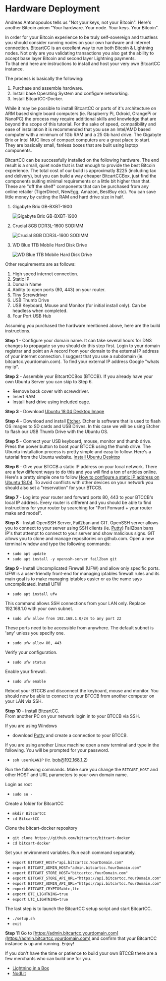 # Hardware Deployment

Andreas Antonopoulos tells us "Not your keys, not your Bitcoin". Here's another Bitcoin axiom "Your hardware. Your node. Your keys. Your Bitcoin".

In order for your Bitcoin experience to be truly self-sovereign and trustless you should consider running nodes on your own hardware and internet connection. BitcartCC is an excellent way to run both Bitcoin & Lightning nodes. Not only are you validating transactions you also get the ability to accept base layer Bitcoin and second layer Lightning payments.  
To that end here are instructions to install and host your very own BitcartCC instance.

The process is basically the following:

1. Purchase and assemble hardware. 
2. Install base Operating System and configure networking.
3. Install BitcartCC-Docker.

While it may be possible to install BitcartCC or parts of it's architecture on ARM based single board computers \(ie. Raspberry Pi, Odroid, OrangePi or NanoPC\) the process may require additional skills and knowledge that are beyond the scope of this tutorial. For the sake of speed, compatibility and ease of installation it is recommended that you use an Intel/AMD based computer with a minimum of 1Gb RAM and a 25 Gb hard drive. The Gigabyte Brix or Intel NUC lines of compact computers are a great place to start. They are basically small, fanless boxes that are built using laptop components.

BitcartCC can be successfully installed on the following hardware. The end result is a small, quiet node that is fast enough to provide the best Bitcoin experience. The total cost of our build is approximatly $225 \(including tax and delivery\), but you can build a way cheaper BitcartCCBox, just find the components suiting minimal requirements or a little bit higher than that. These are "off the shelf" components that can be purchased from any online retailer \(TigerDirect, NewEgg, Amazon, BestBuy etc\). You can save little money by cutting the RAM and hard drive size in half.

1. Gigabyte Brix GB-BXBT-1900

   ![Gigabyte Brix GB-BXBT-1900](https://i1.wp.com/lightninginabox.co/wp-content/uploads/2018/08/20150603180458_m.png?resize=300%2C254&ssl=1)

2. Crucial 8GB DDR3L-1600 SODIMM

   ![Crucial 8GB DDR3L-1600 SODIMM](https://i0.wp.com/lightninginabox.co/wp-content/uploads/2018/08/204-pinsodimmddr3.png?resize=300%2C133&ssl=1)

3. WD Blue 1TB Mobile Hard Disk Drive

   ![WD Blue 1TB Mobile Hard Disk Drive](https://i1.wp.com/lightninginabox.co/wp-content/uploads/2018/08/81qCyd2gDL._SL1500_.jpg?resize=300%2C300&ssl=1)

Other requirements are as follows:

1. High speed internet connection.
2. Static IP
3. Domain Name
4. Ability to open ports \(80, 443\) on your router.
5. Tiny Screwdriver
6. USB Thumb Drive
7. USB Keyboard, Mouse and Monitor \(for initial install only\). Can be headless when completed.
8. Four Port USB Hub  

Assuming you purchased the hardware mentioned above, here are the build instructions.

**Step 1** - Configure your domain name. It can take several hours for DNS changes to propagate so you should do this step first. Login to your domain registrar and point an A record from your domain to the external IP address of your internet connection. I suggest that you use a subdomain \(ie. bitcartcc.yourdomain.com\). To find your external IP address Google "whats my ip".

**Step 2** - Assemble your BitcartCCBox \(BTCCB\). If you already have your own Ubuntu Server you can skip to Step 6.

* Remove back cover with screwdriver.
* Insert RAM
* Install hard drive using included cage. 

**Step 3** - Download [Ubuntu 18.04 Desktop Image](http://releases.ubuntu.com/18.04/ubuntu-18.04.1-desktop-amd64.iso)

**Step 4** - Download and install [Etcher](https://etcher.io/). Etcher is software that is used to flash OS images to SD cards and USB Drives. In this case we will be using Etcher to flash our USB Thumb Drive with the Ubuntu OS.

**Step 5** - Connect your USB keyboard, mouse, monitor and thumb drive. Press the power button to boot your BTCCB using the thumb drive. The Ubuntu installation process is pretty simple and easy to follow. Here's a tutorial from the Ubuntu website. [Install Ubuntu Desktop](https://tutorials.ubuntu.com/tutorial/tutorial-install-ubuntu-desktop#0)

**Step 6** - Give your BTCCB a static IP address on your local network. There are a few different ways to do this and you will find a ton of articles online. Here's a pretty simple one to follow [How to configure a static IP address on Ubuntu 18.04](https://linuxconfig.org/how-to-configure-static-ip-address-on-ubuntu-18-04-bionic-beaver-linux). To avoid conflicts with other devices on your network you should also set a "reservation" for your BTCCB.

**Step 7** - Log into your router and forward ports 80, 443 to your BTCCB's local IP address. Every router is different and you should be able to find instructions for your router by searching for "Port Forward + your router make and model".

**Step 8** - Install OpenSSH Server, Fail2ban and GIT. OpenSSH server allows you to connect to your server using SSH clients \(ie. [Putty](https://www.putty.org/)\) Fail2ban bans IP's that attempt to connect to your server and show malicious signs. GIT allows you to clone and manage repositories on github.com. Open a new terminal window and type the following commands:

* `sudo apt update`
* `sudo apt install -y openssh-server fail2ban git`

**Step 9** - Install Uncomplicated Firewall \(UFW\) and allow only specific ports. UFW is a user-friendly front-end for managing iptables firewall rules and its main goal is to make managing iptables easier or as the name says uncomplicated. Install UFW

* `sudo apt install ufw`

This command allows SSH connections from your LAN only. Replace 192.168.1.0 with your own subnet.

* `sudo ufw allow from 192.168.1.0/24 to any port 22`

These ports need to be accessible from anywhere. The default subnet is 'any' unless you specify one.

* `sudo ufw allow 80, 443`

Verify your configuration.

* `sudo ufw status`

Enable your firewall.

* `sudo ufw enable`

Reboot your BTCCB and disconnect the keyboard, mouse and monitor. You should now be able to connect to your BTCCB from another computer on your LAN via SSH.

**Step 10** - Install BitcartCC.  
From another PC on your network login in to your BTCCB via SSH.

If you are using Windows

* download [Putty](https://www.chiark.greenend.org.uk/~sgtatham/putty/latest.html) and create a connection to your BTCCB.

If you are using another Linux machine open a new terminal and type in the following. You will be prompted for your password.

* `ssh user@LANIP` \(ie. bob@192.168.1.2\)

Run the following commands. Make sure you change the `BITCART_HOST` and other HOST and URL parameters to your own domain name.

Login as root

* `sudo su -`

Create a folder for BitcartCC

* `mkdir BitcartCC`
* `cd BitcartCC`

Clone the bitcart-docker repository

* `git clone https://github.com/bitcartcc/bitcart-docker`
* `cd bitcart-docker`

Set your environment variables. Run each command separately.

* `export BITCART_HOST="api.bitcartcc.YourDomain.com"`
* `export BITCART_ADMIN_HOST="admin.bitcartcc.YourDomain.com"`
* `export BITCART_STORE_HOST="bitcartcc.YourDomain.com"`
* `export BITCART_STORE_API_URL="https://api.bitcartcc.YourDomain.com"`
* `export BITCART_ADMIN_API_URL="https://api.bitcartcc.YourDomain.com"`
* `export BITCART_CRYPTOS=btc,ltc`
* `export BTC_LIGHTNING=true`
* `export LTC_LIGHTNING=true`

The last step is to launch the BitcartCC setup script and start BitcartCC.

* `./setup.sh`
* `exit`

**Step 11** Go to [https://admin.bitcartcc.yourdomain.com](https://admin.bitcartcc.yourdomain.com) and confirm that your BitcartCC instance is up and running. Enjoy!

If you don't have the time or patience to build your own BTCCB there are a few merchants who can build one for you.

* [Lightning in a Box](https://lightninginabox.co)
* [Nodl.it](https://nodl.it)

